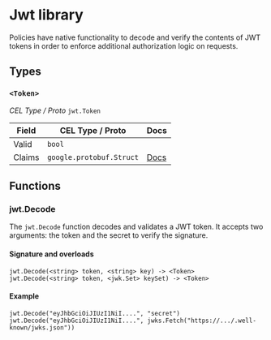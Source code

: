 # Jwt library

Policies have native functionality to decode and verify the contents of JWT tokens in order to enforce additional authorization logic on requests.

## Types

### `<Token>`

*CEL Type / Proto* `jwt.Token`

| Field | CEL Type / Proto | Docs |
|---|---|---|
| Valid | `bool` | |
| Claims | `google.protobuf.Struct` | [Docs](https://protobuf.dev/reference/protobuf/google.protobuf/#struct) |

## Functions

### jwt.Decode

The `jwt.Decode` function decodes and validates a JWT token.
It accepts two arguments: the token and the secret to verify the signature.

#### Signature and overloads

```
jwt.Decode(<string> token, <string> key) -> <Token>
jwt.Decode(<string> token, <jwk.Set> keySet) -> <Token>
```

#### Example

```
jwt.Decode("eyJhbGciOiJIUzI1NiI....", "secret")
jwt.Decode("eyJhbGciOiJIUzI1NiI....", jwks.Fetch("https://.../.well-known/jwks.json"))
```
